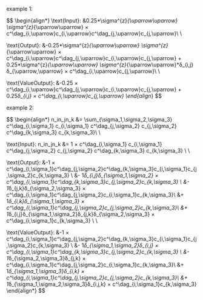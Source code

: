 example 1:

$$
\begin{align*}
\text{Input}: 
&0.25*\sigma^{z}_{\uparrow\uparrow} \sigma^{z}_{\uparrow\uparrow} × c^\dag_{i,\uparrow}c_{i,\uparrow}c^\dag_{j,\uparrow}c_{j,\uparrow}\\ \\

\text{Output}: 
&-0.25*\sigma^{z}_{\uparrow\uparrow} \sigma^{z}_{\uparrow\uparrow} × c^\dag_{i,\uparrow}c^\dag_{j,\uparrow}c_{i,\uparrow}c_{j,\uparrow} + 0.25*\sigma^{z}_{\uparrow\uparrow} \sigma^{z}_{\uparrow\uparrow}*δ_{i,j}δ_{\uparrow,\uparrow} × c^\dag_{i,\uparrow}c_{j,\uparrow}\\ \\

\text{ValueOutput}:
&-0.25 × c^\dag_{i,\uparrow}c^\dag_{j,\uparrow}c_{i,\uparrow}c_{j,\uparrow} + 0.25*δ_{i,j} × c^\dag_{i,\uparrow}c_{j,\uparrow}
\end{align*}
$$

example 2:

$$
\begin{align*}
n_in_jn_k &= \sum_{\sigma_1,\sigma_2,\sigma_3} c^\dag_{i,\sigma_1} c_{i,\sigma_1} c^\dag_{j,\sigma_2} c_{j,\sigma_2} c^\dag_{k,\sigma_3} c_{k,\sigma_3}\\ \\

\text{Input}: n_in_jn_k &= 
1 × c^\dag_{i,\sigma_1} c_{i,\sigma_1} c^\dag_{j,\sigma_2} c_{j,\sigma_2} c^\dag_{k,\sigma_3} c_{k,\sigma_3} \\ \\

\text{Output}:
&-1 × c^\dag_{i,\sigma_1}c^\dag_{j,\sigma_2}c^\dag_{k,\sigma_3}c_{i,\sigma_1}c_{j,\sigma_2}c_{k,\sigma_3} \\
&- 1*δ_{i,j}δ_{\sigma_1,\sigma_2} 
× c^\dag_{i,\sigma_1}c^\dag_{k,\sigma_3}c_{j,\sigma_2}c_{k,\sigma_3} \\
&- 1*δ_{j,k}δ_{\sigma_2,\sigma_3} × c^\dag_{i,\sigma_1}c^\dag_{j,\sigma_2}c_{i,\sigma_1}c_{k,\sigma_3}\\
&+ 1*δ_{i,k}δ_{\sigma_1,\sigma_3} × c^\dag_{i,\sigma_1}c^\dag_{j,\sigma_2}c_{j,\sigma_2}c_{k,\sigma_3}\\
&+ 1*δ_{i,j}δ_{\sigma_1,\sigma_2}δ_{j,k}δ_{\sigma_2,\sigma_3} × c^\dag_{i,\sigma_1}c_{k,\sigma_3}
\\ \\

\text{ValueOutput}:
&-1 × c^\dag_{i,\sigma_1}c^\dag_{j,\sigma_2}c^\dag_{k,\sigma_3}c_{i,\sigma_1}c_{j,\sigma_2}c_{k,\sigma_3} \\
&- 1*δ_{\sigma_1,\sigma_2}δ_{i,j} 
× c^\dag_{i,\sigma_1}c^\dag_{k,\sigma_3}c_{j,\sigma_2}c_{k,\sigma_3} \\
&- 1*δ_{\sigma_2,\sigma_3}δ_{j,k} × c^\dag_{i,\sigma_1}c^\dag_{j,\sigma_2}c_{i,\sigma_1}c_{k,\sigma_3}\\
&+ 1*δ_{\sigma_1,\sigma_3}δ_{i,k} × c^\dag_{i,\sigma_1}c^\dag_{j,\sigma_2}c_{j,\sigma_2}c_{k,\sigma_3}\\
&+ 1*δ_{\sigma_1,\sigma_2,\sigma_3}δ_{i,j,k} × c^\dag_{i,\sigma_1}c_{k,\sigma_3}
\end{align*}
$$
